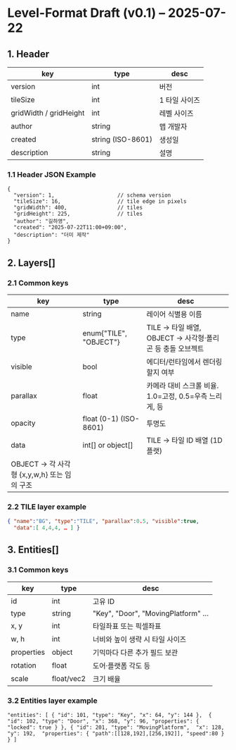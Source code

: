 # Level-Format Draft (v0.1) – 2025-07-22

## 1. Header
| key | type | desc |
| --- | --- | --- |
| version | int | 버전 |
| tileSize | int | 1 타일 사이즈 |
| gridWidth / gridHeight | int | 레벨 사이즈 |
| author | string | 맵 개발자 |
| created | string (ISO-8601) | 생성일 |
| description | string | 설명 |

### 1.1 Header JSON Example
```jsonc
{
  "version": 1,                    // schema version
  "tileSize": 16,                  // tile edge in pixels
  "gridWidth": 400,                // tiles
  "gridHeight": 225,               // tiles
  "author": "길하영",
  "created": "2025-07-22T11:00+09:00",
  "description": "더미 제작"
}
```
## 2. Layers[]
### 2.1 Common keys
| key | type | desc |
| --- | --- | --- |
| name | string | 레이어 식별용 이름 |
| type | enum{"TILE", "OBJECT"} | TILE → 타일 배열, OBJECT → 사각형·폴리곤 등 충돌 오브젝트 |
| visible | bool | 에디터/런타임에서 렌더링할지 여부 |
| parallax | float | 카메라 대비 스크롤 비율. 1.0=고정, 0.5=우측 느리게, 등 |
| opacity | float (0-1) (ISO-8601) | 투명도 |
| data | int[] or object[] | TILE → 타일 ID 배열 (1D 플랫)
OBJECT → 각 사각형 {x,y,w,h} 또는 임의 구조 |

### 2.2 TILE layer example
```json
{ "name":"BG", "type":"TILE", "parallax":0.5, "visible":true,
  "data":[ 4,4,4, … ] }
```
## 3. Entities[]
### 3.1 Common keys
| key | type | desc |
| --- | --- | --- |
| id | int | 고유 ID |
| type | string | "Key", "Door", "MovingPlatform" … |
| x, y | int | 타일좌표 또는 픽셀좌표 |
| w, h | int | 너비와 높이 생략 시 타일 사이즈 |
| properties | object | 기믹마다 다른 추가 필드 보관 |
| rotation | float | 도어·플랫폼 각도 등 |
| scale | 	float/vec2 | 	크기 배율 |

### 3.2 Entities layer example
```jsonc
"entities": [ { "id": 101, "type": "Key", "x": 64, "y": 144 },  { "id": 102, "type": "Door", "x": 368, "y": 96, "properties": { "locked": true } }, { "id": 201, "type": "MovingPlatform",  "x": 128, "y": 192,  "properties": { "path":[[128,192],[256,192]], "speed":80 } } ] 
```